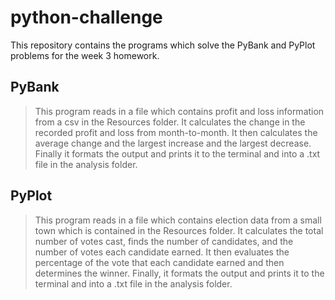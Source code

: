 # python-challenge
This repository contains the programs which solve the PyBank and PyPlot problems for the week 3 homework.
## PyBank
>This program reads in a file which contains profit and loss information from a csv in the Resources folder.
It calculates the change in the recorded profit and loss from month-to-month.
It then calculates the average change and the largest increase and the largest decrease.
Finally it formats the output and prints it to the terminal and into a .txt file in the analysis folder.

## PyPlot
>This program reads in a file which contains election data from a small town which is contained in the Resources folder.
>It calculates the total number of votes cast, finds the number of candidates, and the number of votes each candidate earned.
>It then evaluates the percentage of the vote that each candidate earned and then determines the winner.
>Finally, it formats the output and prints it to the terminal and into a .txt file in the analysis folder.
